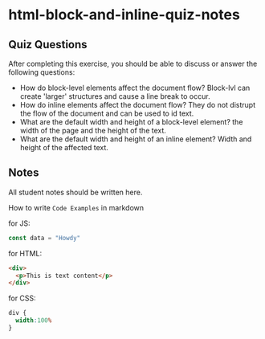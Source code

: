 # html-block-and-inline-quiz-notes

## Quiz Questions

After completing this exercise, you should be able to discuss or answer the following questions:

- How do block-level elements affect the document flow?
Block-lvl can create 'larger' structures and cause a line break to occur.
- How do inline elements affect the document flow?
They do not distrupt the flow of the document and can be used to id text.
- What are the default width and height of a block-level element?
the width of the page and the height of the text.
- What are the default width and height of an inline element?
Width and height of the affected text.
## Notes

All student notes should be written here.


How to write `Code Examples` in markdown

for JS:
```javascript
const data = "Howdy"
```

for HTML:
```html
<div>
  <p>This is text content</p>
</div>
```

for CSS:
```css
div {
  width:100%
}
```
